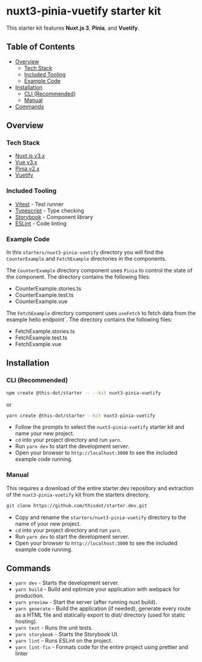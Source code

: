 # nuxt3-pinia-vuetify starter kit

This starter kit features **Nuxt.js 3**, **Pinia**, and **Vuetify**.

## Table of Contents

- [Overview](#overview)
  - [Tech Stack](#tech-stack)
  - [Included Tooling](#included-tooling)
  - [Example Code](#example-code)
- [Installation](#installation)
  - [CLI (Recommended)](#cli-recommended)
  - [Manual](#manual)
- [Commands](#commands)

## Overview

### Tech Stack

- [Nuxt.js v3.x](https://nuxtjs.org/)
- [Vue v3.x](https://vuejs.org/)
- [Pinia v2.x](https://pinia.vuejs.org/)
- [Vuetify](https://vuetifyjs.com/)

### Included Tooling

- [Vitest](https://vitest.dev/) - Test runner
- [Typescript](https://www.typescriptlang.org/) - Type checking
- [Storybook](https://storybook.js.org/) - Component library
- [ESLint](https://eslint.org/) - Code linting

### Example Code

In this `starters/nuxt3-pinia-vuetify` directory you will find the `CounterExample` and `FetchExample` directories in the components.

The `CounterExample` directory component uses `Pinia` to control the state of the component. The directory contains the following files:

- CounterExample.stories.ts
- CounterExample.test.ts
- CounterExample.vue

The `FetchExample` directory component uses `useFetch` to fetch data from the example hello endpoint`. The directory contains the following files:

- FetchExample.stories.ts
- FetchExample.test.ts
- FetchExample.vue

## Installation

### CLI (Recommended)

```bash
npm create @this-dot/starter -- --kit nuxt3-pinia-vuetify
```

or

```bash
yarn create @this-dot/starter --kit nuxt3-pinia-vuetify
```

- Follow the prompts to select the `nuxt3-pinia-vuetify` starter kit and name your new project.
- `cd` into your project directory and run `yarn`.
- Run `yarn dev` to start the development server.
- Open your browser to `http://localhost:3000` to see the included example code running.

### Manual

This requires a download of the entire starter.dev repository and extraction of the `nuxt3-pinia-vuetify` kit from the starters directory.

```bash
git clone https://github.com/thisdot/starter.dev.git
```

- Copy and rename the `starters/nuxt3-pinia-vuetify` directory to the name of your new project.
- `cd` into your project directory and run `yarn`.
- Run `yarn dev` to start the development server.
- Open your browser to `http://localhost:3000` to see the included example code running.

## Commands

- `yarn dev` - Starts the development server.
- `yarn build` - Build and optimize your application with webpack for production.
- `yarn preview` - Start the server (after running nuxt build).
- `yarn generate` - Build the application (if needed), generate every route as a HTML file and statically export to dist/ directory (used for static hosting).
- `yarn test` - Runs the unit tests.
- `yarn storybook` - Starts the Storybook UI.
- `yarn lint` - Runs ESLint on the project.
- `yarn lint-fix` - Formats code for the entire project using prettier and linter
